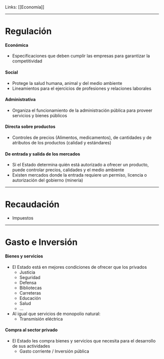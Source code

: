 Links: [[Economía]]
___

# Regulación
#### Económica
- Especificaciones que deben cumplir las empresas para garantizar la competitividad
#### Social
- Protege la salud humana, animal y del medio ambiente
- Lineamientos para el ejercicios de profesiones y relaciones laborales
#### Administrativa
- Organiza el funcionamiento de la administración pública para proveer servicios y bienes públicos
#### Directa sobre productos
- Controles de precios (Alimentos, medicamentos), de cantidades y de atributos de los productos (calidad y estándares)
#### De entrada y salida de los mercados
- Si el Estado determina quién está autorizado a ofrecer un producto, puede controlar precios, calidades y el medio ambiente
- Existen mercados donde la entrada requiere un permiso, licencia o autorización del gobierno (minería)

___
# Recaudación
- Impuestos

___
# Gasto e Inversión
#### Bienes y servicios
- El Estado está en mejores condiciones de ofrecer que los privados
	- Justicia
	- Seguridad
	- Defensa
	- Bibliotecas
	- Carreteras
	- Educación
	- Salud
	- ...
- Al igual que servicios de monopolio natural:
	- Transmisión eléctrica
#### Compra al sector privado
- El Estado les compra bienes y servicios que necesita para el desarrollo de sus actividades
	- Gasto corriente / Inversión pública